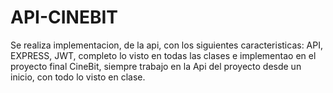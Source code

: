 # API-CINEBIT
Se realiza implementacion, de la api, con los siguientes caracteristicas: API, EXPRESS, JWT,  completo lo visto en todas las clases e implementao en el proyecto final CineBit, siempre trabajo en la Api del proyecto desde un inicio, con todo lo visto en clase.
